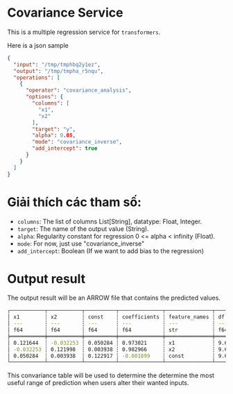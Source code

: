 # Covariance Service

This is a multiple regression service for `transformers`.

Here is a json sample
```JSON
{
  "input": "/tmp/tmphbq2y1ez",
  "output": "/tmp/tmpha_r5nqu",
  "operations": [
    {
      "operator": "covariance_analysis",
      "options": {
        "columns": [
          "x1",
          "x2"
        ],
        "target": "y",
        "alpha": 0.05,
        "mode": "covariance_inverse",
        "add_intercept": true
      }
    }
  ]
}
```


# Giải thích các tham số:

- `columns`: The list of columns List[String], datatype: Float, Integer.
- `target`: The name of the output value (String).
- `alpha`: Regularity constant for regression 0 <= alpha < infinity (Float).
- `mode`: For now, just use "covariance_inverse"
- `add_intercept`: Boolean (If we want to add bias to the regression)


# Output result
The output result will be an ARROW file that contains the predicted values.

```sh
┌───────────┬───────────┬──────────┬──────────────┬───────────────┬──────────┐
│ x1        ┆ x2        ┆ const    ┆ coefficients ┆ feature_names ┆ df       │
│ ---       ┆ ---       ┆ ---      ┆ ---          ┆ ---           ┆ ---      │
│ f64       ┆ f64       ┆ f64      ┆ f64          ┆ str           ┆ f64      │
╞═══════════╪═══════════╪══════════╪══════════════╪═══════════════╪══════════╡
│ 0.121644  ┆ -0.032253 ┆ 0.050284 ┆ 0.973021     ┆ x1            ┆ 9.633441 │
│ -0.032253 ┆ 0.121998  ┆ 0.003938 ┆ 0.982966     ┆ x2            ┆ 9.633441 │
│ 0.050284  ┆ 0.003938  ┆ 0.122917 ┆ -0.001899    ┆ const         ┆ 9.633441 │
└───────────┴───────────┴──────────┴──────────────┴───────────────┴──────────┘
```

This convariance table will be used to determine the determine the most useful range of prediction when users alter their wanted inputs.
